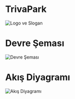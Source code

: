 # TrivaPark
![Logo ve Slogan](https://lh5.googleusercontent.com/hvgScNtbswB5hJj6U-NWPD7ssnoMZ97Ns0HbYhnuQ4BS7n9SSXaT3u3Oh0iJU96Nv03cb0i_g4_s0WFfkaIp=w4096-h2338-rw)

# Devre Şeması
![Devre Şeması](https://i.hizliresim.com/7uvEEF.png)

# Akış Diyagramı
![Akış Diyagramı](https://i.hizliresim.com/ZyLNWi.png)
